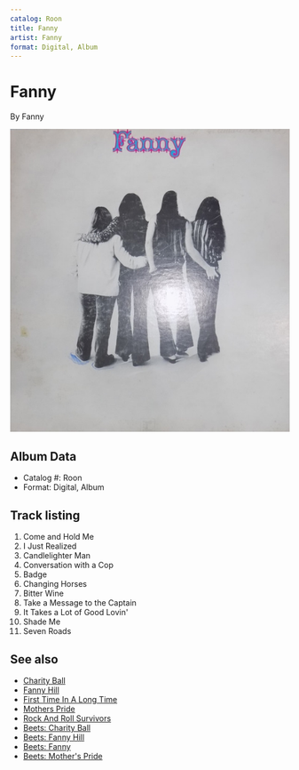 ```yaml
---
catalog: Roon
title: Fanny
artist: Fanny
format: Digital, Album
---
```


# Fanny

By Fanny

![](../../assets/albumcovers/Fanny-Fanny.png)

## Album Data

- Catalog #: Roon
- Format: Digital, Album


## Track listing


1. Come and Hold Me
2. I Just Realized
3. Candlelighter Man
4. Conversation with a Cop
5. Badge
6. Changing Horses
7. Bitter Wine
8. Take a Message to the Captain
9. It Takes a Lot of Good Lovin'
10. Shade Me
11. Seven Roads


## See also

- [Charity Ball](Charity_Ball.md)
- [Fanny Hill](Fanny_Hill.md)
- [First Time In A Long Time](First_Time_In_A_Long_Time-_The_Reprise_Recordings.md)
- [Mothers Pride](Mothers_Pride.md)
- [Rock And Roll Survivors](Rock_And_Roll_Survivors.md)
- [Beets: Charity Ball](../../Beets/Fanny/Charity_Ball.md)
- [Beets: Fanny Hill](../../Beets/Fanny/Fanny_Hill.md)
- [Beets: Fanny](../../Beets/Fanny/Fanny.md)
- [Beets: Mother's Pride](../../Beets/Fanny/Mothers_Pride.md)
